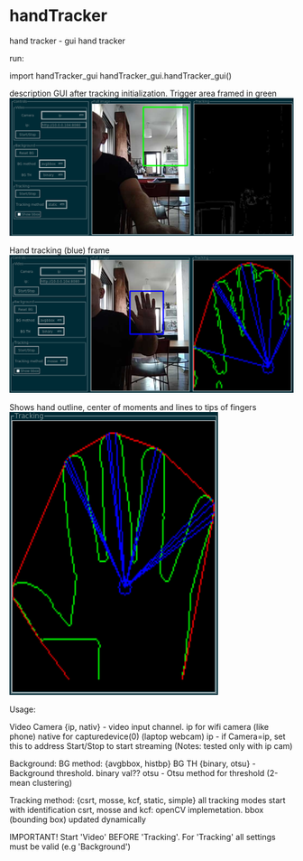 # handTracker
hand tracker - gui hand tracker

run:

  import handTracker_gui
  handTracker_gui.handTracker_gui()

description
GUI after tracking initialization. Trigger area framed in green
![screenshot of handTracker before hand detection](https://github.com/aviadba/handTracker/blob/master/screenshots/init_tracking.png)

Hand tracking (blue) frame
![screenshot of handTracker tracking](https://github.com/aviadba/handTracker/blob/master/screenshots/tracking.png)

Shows hand outline, center of moments and lines to tips of fingers
![screenshot of handTracker finger detection](https://github.com/aviadba/handTracker/blob/master/screenshots/finger_detection.png)

Usage:
  
  Video
    Camera {ip, nativ} - video input channel. ip for wifi camera (like phone)
      native for capturedevice(0) (laptop webcam)
    ip -  if Camera=ip, set this to address
    Start/Stop to start streaming (Notes: tested only with ip cam)
  
  Background:
    BG method: {avgbbox, histbp}
    BG TH {binary, otsu} - Background threshold. 
      binary val??
      otsu - Otsu method for threshold (2-mean clustering)
    
Tracking method: {csrt, mosse, kcf, static, simple}
  all tracking modes start with identification
  csrt,  mosse and kcf: openCV implemetation. bbox (bounding box) updated dynamically
 
IMPORTANT! 
  Start 'Video' BEFORE 'Tracking'. 
  For 'Tracking' all settings must be valid (e.g 'Background')
